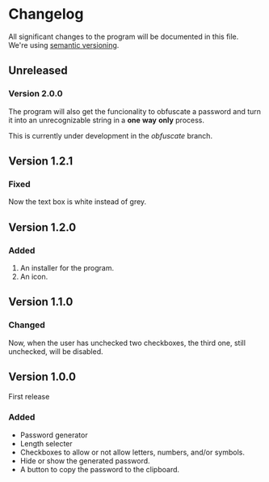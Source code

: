 # Changelog

All significant changes to the program will be documented in this file.  
We're using [semantic versioning](http://semver.org/).

## Unreleased

### Version 2.0.0

The program will also get the funcionality to obfuscate a password and turn it into an unrecognizable string in a **one**
**way** **only** process.

This is currently under development in the *obfuscate* branch.

## Version 1.2.1

### Fixed

Now the text box is white instead of grey.

## Version 1.2.0

### Added

1. An installer for the program.
2. An icon.

## Version 1.1.0

### Changed

Now, when the user has unchecked two checkboxes, the third one, still unchecked, will be disabled.

## Version 1.0.0

First release

### Added

* Password generator
* Length selecter
* Checkboxes to allow or not allow letters, numbers, and/or symbols.
* Hide or show the generated password.
* A button to copy the password to the clipboard.
